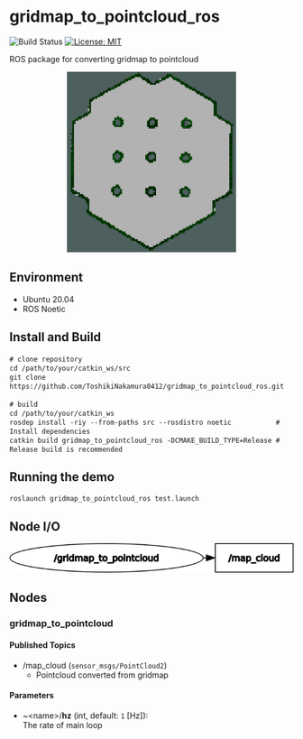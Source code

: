 # gridmap_to_pointcloud_ros

![Build Status](https://github.com/ToshikiNakamura0412/gridmap_to_pointcloud_ros/workflows/build/badge.svg)
[![License: MIT](https://img.shields.io/badge/License-MIT-yellow.svg)](https://opensource.org/licenses/MIT)

ROS package for converting gridmap to pointcloud

<p align="center">
  <img src="images/gridmap_to_pointcloud.png" height="320px"/>
</p>

## Environment
- Ubuntu 20.04
- ROS Noetic

## Install and Build
```
# clone repository
cd /path/to/your/catkin_ws/src
git clone https://github.com/ToshikiNakamura0412/gridmap_to_pointcloud_ros.git

# build
cd /path/to/your/catkin_ws
rosdep install -riy --from-paths src --rosdistro noetic           # Install dependencies
catkin build gridmap_to_pointcloud_ros -DCMAKE_BUILD_TYPE=Release # Release build is recommended
```

## Running the demo
```
roslaunch gridmap_to_pointcloud_ros test.launch
```

## Node I/O
![Node I/O](images/node_io.png)

## Nodes
### gridmap_to_pointcloud
#### Published Topics
- /map_cloud (`sensor_msgs/PointCloud2`)
  - Pointcloud converted from gridmap

#### Parameters
- ~\<name>/<b>hz</b> (int, default: `1` [Hz]):<br>
  The rate of main loop

